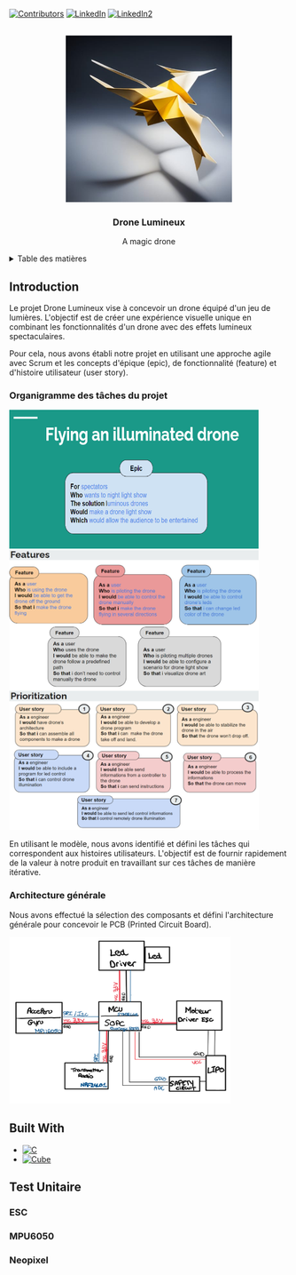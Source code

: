 [![Contributors][contributors-shield]][contributors-url]
[![LinkedIn][linkedin-shield]][linkedin-url]
[![LinkedIn2][linkedin-shield2]][linkedin-url2]


<!-- PROJECT LOGO -->
<br />
<div align="center">
  <a href="https://github.com/Aminekachkach/Drone_Lumineux">
    <img src="img/logo.jpg" alt="Logo" width="300" height="300">
  </a>

<h3 align="center">Drone Lumineux</h3>

  <p align="center">
    A magic drone
</div>


<!-- TABLE OF CONTENTS -->
<details>
  <summary>Table des matières</summary>
  <ol>
    <li>
      <a href="#Introduction">Introduction</a>
      <ul>
        <li><a href="#organigramme-des-tâches-du-projet">Organigramme des tâches du projet</a </li>
        <li><a href="#architecture-générale">Architecture générale</a </li>
      </ul>
    </li>
    <li>
      <a href="#built-with">Build with</a>
    </li>
    <li>
      <a href="#test-initaire">Test Unitaire</a>
    <ul>
        </li><a href="#ESC">ESC</a></li>
        <li><a href="#MPU6050">MPU6050</a></li>
        <li><a href="#Neopixel">Neopixel</a></li>
    </ul>

  </ol>
</details>

## Introduction  
Le projet Drone Lumineux vise à concevoir un drone équipé d'un jeu de lumières. L'objectif est de créer une expérience visuelle unique en combinant les fonctionnalités d'un drone avec des effets lumineux spectaculaires.

Pour cela,  nous avons établi notre projet en utilisant une approche agile avec Scrum et les concepts d'épique (epic), de fonctionnalité (feature) et d'histoire utilisateur (user story). 

### Organigramme des tâches du projet

<img src="https://github.com/Aminekachkach/Drone_Lumineux/blob/657cf031782364ef576185f705b6a646cfb6faea/img/Epic.PNG" alt="EPIC" width="450" height="250">

<img src="https://github.com/Aminekachkach/Drone_Lumineux/blob/5e0647ed3254db6fd831a457342b895aebda767c/img/Features.PNG" alt="FEATURES" width="450" height="250">

<img src="https://github.com/Aminekachkach/Drone_Lumineux/blob/5e0647ed3254db6fd831a457342b895aebda767c/img/Prioritization.PNG" alt="User_story" width="450" height="250">


En utilisant le modèle, nous avons identifié et défini les tâches qui correspondent aux histoires utilisateurs. L'objectif est de fournir rapidement de la valeur à notre produit en travaillant sur ces tâches de manière itérative. 
 
### Architecture générale

Nous avons effectué la sélection des composants et défini l'architecture générale pour concevoir le PCB (Printed Circuit Board).

<img src="https://github.com/Aminekachkach/Drone_Lumineux/blob/3178f3a68c79a3d7d2b15b143f99031bccc78226/img/Drone_architecture.PNG" width="400" height="300">


## Built With

* [![C][C.js]][C-url]
* [![Cube][Cube.js]][Cube-url]


## Test Unitaire

### ESC

### MPU6050

### Neopixel


<!-- MARKDOWN LINKS & IMAGES -->
<!-- https://www.markdownguide.org/basic-syntax/#reference-style-links -->
[contributors-shield]:https://img.shields.io/badge/CONTRIBUTORS-2-green
[contributors-url]: https://github.com/Aminekachkach/Drone_Lumineux/graphs/contributors
[linkedin-shield]: https://img.shields.io/badge/-LinkedIn-black.svg?style=for-the-badge&logo=linkedin&colorB=555
[linkedin-url]: https://www.linkedin.com/in/bilal-marecar/
[linkedin-shield2]: https://img.shields.io/badge/-LinkedIn-black.svg?style=for-the-badge&logo=linkedin&colorB=555
[linkedin-url2]: https://www.linkedin.com/in/amine-kachkach/
[product-screenshot]: images/screenshot.png
[C.js]: https://img.shields.io/badge/LanguageC-darkblue
[C-url]: https://www.gnu.org/software/gnu-c-manual/gnu-c-manual.html
[Cube.js]: https://img.shields.io/badge/STM32Cube-lightblue
[Cube-url]: https://www.st.com/en/ecosystems/stm32cube.html/

